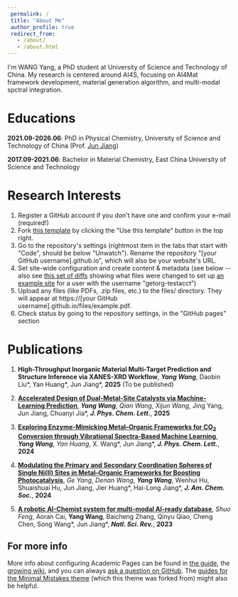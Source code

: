 ```yaml
---
 permalink: /
 title: "About Me"
 author_profile: true
 redirect_from: 
   - /about/
   - /about.html
---
```


I'm WANG Yang, a PhD student at University of Science and Technology of China. My research is centered around AI4S, focusing on AI4Mat framework development, material generation algorithm, and multi-modal spctral integration.

Educations
======
**2021.09-2026.06**: PhD in Physical Chemistry, University of Science and Technology of China (Prof. [Jun Jiang](https://scholar.google.com/citations?&user=KLwebZkAAAAJ))

**2017.09-2021.06**: Bachelor in Material Chemistry, East China University of Science and Technology

Research Interests
======
1. Register a GitHub account if you don't have one and confirm your e-mail (required!)
1. Fork [this template](https://github.com/academicpages/academicpages.github.io) by clicking the "Use this template" button in the top right. 
1. Go to the repository's settings (rightmost item in the tabs that start with "Code", should be below "Unwatch"). Rename the repository "[your GitHub username].github.io", which will also be your website's URL.
1. Set site-wide configuration and create content & metadata (see below -- also see [this set of diffs](http://archive.is/3TPas) showing what files were changed to set up [an example site](https://getorg-testacct.github.io) for a user with the username "getorg-testacct")
1. Upload any files (like PDFs, .zip files, etc.) to the files/ directory. They will appear at https://[your GitHub username].github.io/files/example.pdf.  
1. Check status by going to the repository settings, in the "GitHub pages" section

Publications
======
1. **High-Throughput Inorganic Material Multi-Target Prediction and Structure Inference via XANES-XRD Workflow**, ***Yang Wang***, Daobin Liu\*, Yan Huang\*, Jun Jiang\*, **2025** (To be published)
  
2. [**Accelerated Design of Dual-Metal-Site Catalysts via Machine-Learning Prediction**](https://pubs.acs.org/doi/full/10.1021/acs.jpclett.5c00126), ***Yang Wang***, *Qian Wang*, *Xijun Wang*, Jing Yang, Jun Jiang, Chuanyi Jia\*, ***J. Phys. Chem. Lett.***, **2025**

4. [**Exploring Enzyme-Mimicking Metal–Organic Frameworks for CO<sub>2</sub> Conversion through Vibrational Spectra-Based Machine Learning**](https://pubs.acs.org/doi/full/10.1021/acs.jpclett.4c01225), ***Yang Wang***, *Yan Huang*, X. Wang\*, Jun Jiang\*, ***J. Phys. Chem. Lett.***, **2024**

5. [**Modulating the Primary and Secondary Coordination Spheres of Single Ni(II) Sites in Metal–Organic Frameworks for Boosting Photocatalysis**](https://pubs.acs.org/doi/full/10.1021/jacs.4c00972), *Ge Yang*, *Denan Wang*, ***Yang Wang***, Wenhui Hu, Shuaishuai Hu, Jun Jiang, Jier Huang\*, Hai-Long Jiang\*, ***J. Am. Chem. Soc.***, **2024**

6. [**A robotic AI-Chemist system for multi-modal AI-ready database**](https://academic.oup.com/nsr/article/10/12/nwad332/7502796), *Shuo Feng*, Aoran Cai, **Yang Wang**, Baicheng Zhang, Qinyu Qiao, Cheng Chen, Song Wang\*, Jun Jiang\*, ***Natl. Sci. Rev.***, **2023**

For more info
------
More info about configuring Academic Pages can be found in [the guide](https://academicpages.github.io/markdown/), the [growing wiki](https://github.com/academicpages/academicpages.github.io/wiki), and you can always [ask a question on GitHub](https://github.com/academicpages/academicpages.github.io/discussions). The [guides for the Minimal Mistakes theme](https://mmistakes.github.io/minimal-mistakes/docs/configuration/) (which this theme was forked from) might also be helpful.

